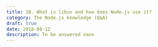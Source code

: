 ```yaml
---
title: 18. What is libuv and how does Node.js use it?
category: The Node.js knowledge (Q&A)
draft: true
date: 2018-08-12
description: To be answered soon
---
```

